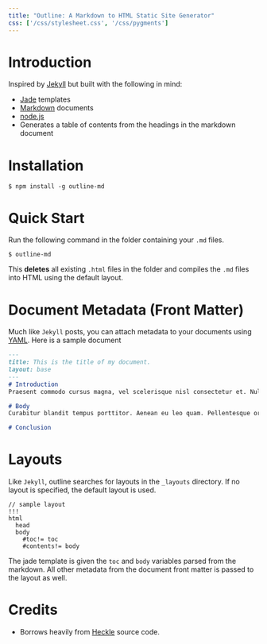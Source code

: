 ```yaml
---
title: "Outline: A Markdown to HTML Static Site Generator"
css: ['/css/stylesheet.css', '/css/pygments']
---
```

# Introduction

Inspired by [Jekyll][0] but built with the following in mind:
- [Jade][1] templates
- [Markdown][2] documents
- [node.js][3]
- Generates a table of contents from the headings in the markdown document

# Installation

    $ npm install -g outline-md

# Quick Start
Run the following command in the folder containing your `.md` files.

    $ outline-md

This __deletes__ all existing `.html` files in the folder and compiles the `.md` files into HTML using the default layout. 

# Document Metadata (Front Matter)
Much like `Jekyll` posts, you can attach metadata to your documents using [YAML][4]. Here is a sample document

```md
---
title: This is the title of my document.
layout: base
---
# Introduction
Praesent commodo cursus magna, vel scelerisque nisl consectetur et. Nulla vitae elit libero, a pharetra augue.

# Body
Curabitur blandit tempus porttitor. Aenean eu leo quam. Pellentesque ornare sem lacinia quam venenatis vestibulum.

# Conclusion
```

# Layouts
Like `Jekyll`, outline searches for layouts in the `_layouts` directory. If no layout is specified, the default layout is used.

```jade
// sample layout
!!!
html
  head
  body
    #toc!= toc
    #contents!= body
```

The jade template is given the `toc` and `body` variables parsed from the markdown. All other metadata from the document front matter is passed to the layout as well.

# Credits
- Borrows heavily from [Heckle][5] source code.

[0]: http://jekyllrb.com/
[1]: http://jade-lang.com/
[2]: http://daringfireball.net/projects/markdown/
[3]: http://nodejs.org
[4]: http://www.yaml.org/
[5]: https://github.com/marijnh/heckle
